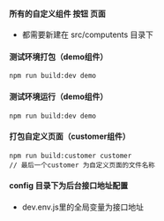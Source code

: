 #### 所有的自定义组件 按钮  页面 
- 都需要新建在 src/computents 目录下

#### 测试环境打包（demo组件）
```
npm run build:dev demo
```

#### 测试环境运行（demo组件）
```
npm run build:dev demo
```

#### 打包自定义页面（customer组件）
```
npm run build:customer customer
// 最后一个customer 为自定义页面的文件名称
```

#### config 目录下为后台接口地址配置
- dev.env.js里的全局变量为接口地址